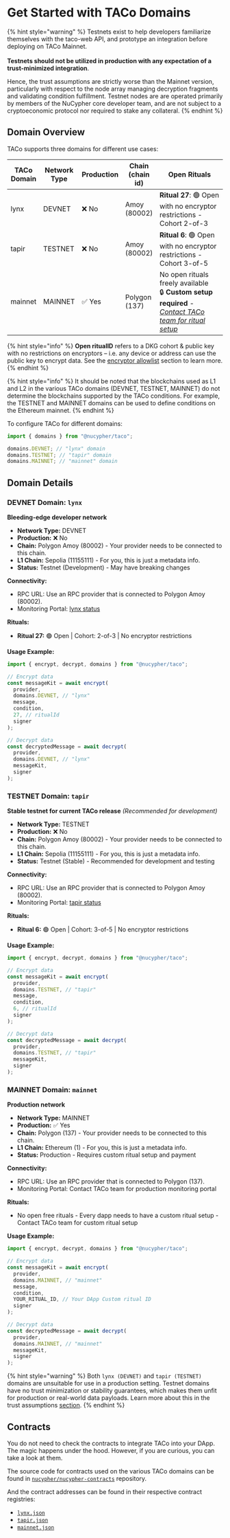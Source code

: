 # Get Started with TACo Domains

{% hint style="warning" %}
Testnets exist to help developers familiarize themselves with the taco-web API, and prototype an integration before deploying on TACo Mainnet. \
\
**Testnets should not be utilized in production with any expectation of a trust-minimized integration**.&#x20;

Hence, the trust assumptions are strictly worse than the Mainnet version, particularly with respect to the node array managing decryption fragments and validating condition fulfillment. Testnet nodes are are operated primarily by members of the NuCypher core developer team, and are not subject to a cryptoeconomic protocol nor required to stake any collateral.
{% endhint %}

## Domain Overview

TACo supports three domains for different use cases:

<table>
  <thead>
    <tr>
      <th width="12%">TACo Domain</th>
      <th width="12%">Network Type</th>
      <th width="10%">Production</th>
      <th width="15%">Chain (chain id)</th>
      <th width="*">Open Rituals</th>
    </tr>
  </thead>
  <tbody>
    <tr>
      <td>lynx</td>
      <td>DEVNET</td>
      <td>❌ No</td>
      <td>Amoy (80002)</td>
      <td><strong>Ritual 27</strong>: 🟢 Open with no encryptor restrictions - Cohort 2-of-3</td>
    </tr>
    <tr>
      <td>tapir</td>
      <td>TESTNET</td>
      <td>❌ No</td>
      <td>Amoy (80002)</td>
      <td><strong>Ritual 6</strong>: 🟢 Open with no encryptor restrictions - Cohort 3-of-5</td>
    </tr>
    <tr>
      <td>mainnet</td>
      <td>MAINNET</td>
      <td>✅ Yes</td>
      <td>Polygon (137)</td>
      <td>No open rituals freely available<br/>🔒 <strong>Custom setup required</strong> - <em><a href="http://discord.gg/buildwithtaco">Contact TACo team for ritual setup</a></em></td>
    </tr>
  </tbody>
</table>

{% hint style="info" %}
**Open ritualID** refers to a DKG cohort & public key with no restrictions on encryptors – i.e. any device or address can use the public key to encrypt data. See the [encryptor allowlist](../references/encryptor-allowlist.md) section to learn more.
{% endhint %}

{% hint style="info" %}
It should be noted that the blockchains used as L1 and L2 in the various TACo domains (DEVNET, TESTNET, MAINNET) do not determine the blockchains supported by the TACo conditions. For example, the TESTNET and MAINNET domains can be used to define conditions on the Ethereum mainnet.
{% endhint %}

To configure TACo for different domains:

```typescript
import { domains } from "@nucypher/taco";

domains.DEVNET; // "lynx" domain
domains.TESTNET; // "tapir" domain
domains.MAINNET; // "mainnet" domain
```

## Domain Details

### DEVNET Domain: `lynx`

**Bleeding-edge developer network**

- **Network Type:** DEVNET
- **Production:** ❌ No
- **Chain:** Polygon Amoy (80002) - Your provider needs to be connected to this chain.
- **L1 Chain:** Sepolia (11155111) - For you, this is just a metadata info.
- **Status:** Testnet (Development) - May have breaking changes

**Connectivity:**

- RPC URL: Use an RPC provider that is connected to Polygon Amoy (80002).
- Monitoring Portal: [lynx status](https://lynx-3.nucypher.network:9151/status)

**Rituals:**

- **Ritual 27:** 🟢 Open | Cohort: 2-of-3 | No encryptor restrictions

**Usage Example:**

```typescript
import { encrypt, decrypt, domains } from "@nucypher/taco";

// Encrypt data
const messageKit = await encrypt(
  provider,
  domains.DEVNET, // "lynx"
  message,
  condition,
  27, // ritualId
  signer
);

// Decrypt data
const decryptedMessage = await decrypt(
  provider,
  domains.DEVNET, // "lynx"
  messageKit,
  signer
);
```

### TESTNET Domain: `tapir`

**Stable testnet for current TACo release** _(Recommended for development)_

- **Network Type:** TESTNET
- **Production:** ❌ No
- **Chain:** Polygon Amoy (80002) - Your provider needs to be connected to this chain.
- **L1 Chain:** Sepolia (11155111) - For you, this is just a metadata info.
- **Status:** Testnet (Stable) - Recommended for development and testing

**Connectivity:**

- RPC URL: Use an RPC provider that is connected to Polygon Amoy (80002).
- Monitoring Portal: [tapir status](https://tapir-3.nucypher.network:9151/status)

**Rituals:**

- **Ritual 6:** 🟢 Open | Cohort: 3-of-5 | No encryptor restrictions

**Usage Example:**

```typescript
import { encrypt, decrypt, domains } from "@nucypher/taco";

// Encrypt data
const messageKit = await encrypt(
  provider,
  domains.TESTNET, // "tapir"
  message,
  condition,
  6, // ritualId
  signer
);

// Decrypt data
const decryptedMessage = await decrypt(
  provider,
  domains.TESTNET, // "tapir"
  messageKit,
  signer
);
```

### MAINNET Domain: `mainnet`

**Production network**

- **Network Type:** MAINNET
- **Production:** ✅ Yes
- **Chain:** Polygon (137) - Your provider needs to be connected to this chain.
- **L1 Chain:** Ethereum (1) - For you, this is just a metadata info.
- **Status:** Production - Requires custom ritual setup and payment

**Connectivity:**

- RPC URL: Use an RPC provider that is connected to Polygon (137).
- Monitoring Portal: Contact TACo team for production monitoring portal

**Rituals:**

- No open free rituals - Every dapp needs to have a custom ritual setup - Contact TACo team for custom ritual setup

**Usage Example:**

```typescript
import { encrypt, decrypt, domains } from "@nucypher/taco";

// Encrypt data
const messageKit = await encrypt(
  provider,
  domains.MAINNET, // "mainnet"
  message,
  condition,
  YOUR_RITUAL_ID, // Your DApp Custom ritual ID
  signer
);

// Decrypt data
const decryptedMessage = await decrypt(
  provider,
  domains.MAINNET, // "mainnet"
  messageKit,
  signer
);
```

{% hint style="warning" %}
Both `lynx (DEVNET)` and `tapir (TESTNET)` domains are unsuitable for use in a production setting. Testnet domains have no trust minimization or stability guarantees, which makes them unfit for production or real-world data payloads. Learn more about this in the trust assumptions [section](../../for-product-leads/trust-assumptions/).
{% endhint %}

## Contracts

You do not need to check the contracts to integrate TACo into your DApp. The magic happens under the hood. However, if you are curious, you can take a look at them.

The source code for contracts used on the various TACo domains can be found in [`nucypher/nucypher-contracts`](https://github.com/nucypher/nucypher-contracts) repository.

And the contract addresses can be found in their respective contract registries:

- [`lynx.json`](https://github.com/nucypher/nucypher-contracts/blob/main/deployment/artifacts/lynx.json)
- [`tapir.json`](https://github.com/nucypher/nucypher-contracts/blob/main/deployment/artifacts/tapir.json)
- [`mainnet.json`](https://github.com/nucypher/nucypher-contracts/blob/main/deployment/artifacts/mainnet.json)
